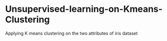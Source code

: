 # Unsupervised-learning-on-Kmeans-Clustering
Applying K means clustering
on the two attributes
of iris dataset
